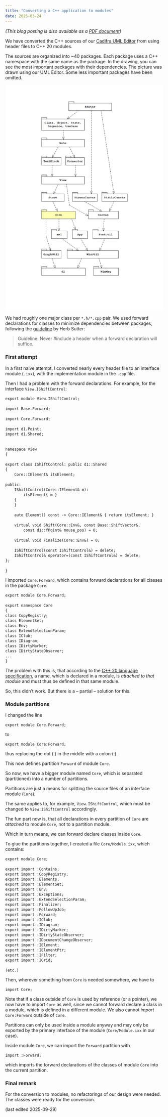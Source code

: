 ```yaml
---
title: "Converting a C++ application to modules"
date: 2025-03-24
---
```


*(This blog posting is also available as a [PDF document](https://www.cadifra.com/papers/converting-to-modules.pdf))*

We have converted the C++ sources of our [Cadifra UML Editor](https://cadifra.com) from using header files to C++ 20 modules.

The sources are organized into ~40 packages. Each package uses a C++ namespace with the same name as the package. In the drawing, you can see the most important packages with their dependencies. The picture was drawn using our UML Editor. Some less important packages have been omitted.

![Cadifra Packages](/assets/cadifra-packages.png)

We had roughly one major class per `*.h/*.cpp` pair. We used forward declarations for classes to minimize dependencies between packages, following the [guideline](https://herbsutter.com/2013/08/19/gotw-7a-solution-minimizing-compile-time-dependencies-part-1/) by Herb Sutter:

> Guideline: Never #include a header when a forward declaration will suffice.


### First attempt

In a first naive attempt, I converted nearly every header file to an interface module (`.ixx`), with the implementation module in the `.cpp` file.

Then I had a problem with the forward declarations. For example, for the interface `View.IShiftControl`:


    export module View.IShiftControl;

    import Base.Forward;

    import Core.Forward;

    import d1.Point;
    import d1.Shared;


    namespace View
    {

    export class IShiftControl: public d1::Shared
    {
        Core::IElement& itsElement;

    public:
        IShiftControl(Core::IElement& m):
            itsElement{ m }
        {
        }

        auto Element() const -> Core::IElement& { return itsElement; }

        virtual void Shift(Core::Env&, const Base::ShiftVector&,
            const d1::fPoint& mouse_pos) = 0;

        virtual void Finalize(Core::Env&) = 0;

        IShiftControl(const IShiftControl&) = delete;
        IShiftControl& operator=(const IShiftControl&) = delete;
    };

    }

I imported `Core.Forward`, which contains forward declarations for all classes in the package `Core`:

    export module Core.Forward;

    export namespace Core
    {
    class CopyRegistry;
    class ElementSet;
    class Env;
    class ExtendSelectionParam;
    class IClub;
    class IDiagram;
    class IDirtyMarker;
    class IDirtyStateObserver;
    ...
    }

The problem with this is, that according to the [C++ 20 language specification](https://eel.is/c++draft/module#unit-7), a name, which is declared in a module, is *attached to that module* and must thus be defined in that same module.

So, this didn’t work. But there is a &ndash; partial &ndash; solution for this.


### Module partitions

I changed the line

    export module Core.Forward;

to

    export module Core:Forward;

thus replacing the dot (.) in the middle with a colon (:).

This now defines partition `Forward` of module `Core`.

So now, we have a bigger module named `Core`, which is separated (partitioned) into a number of partitions.

Partitions are just a means for splitting the source files of an interface module (`Core`).

The same applies to, for example, `View.IShiftControl`, which must be changed to `View:IShiftControl` accordingly.

The fun part now is, that all declarations in every partition of `Core` are *attached* to module `Core`, not to a partition module.

Which in turn means, we can forward declare classes inside `Core`.

To glue the partitions together, I created a file `Core/Module.ixx`, which contains:

    export module Core;

    export import :Contains;
    export import :CopyRegistry;
    export import :Elements;
    export import :ElementSet;
    export import :Env;
    export import :Exceptions;
    export import :ExtendSelectionParam;
    export import :Finalizer;
    export import :FollowUpJob;
    export import :Forward;
    export import :IClub;
    export import :IDiagram;
    export import :IDirtyMarker;
    export import :IDirtyStateObserver;
    export import :IDocumentChangeObserver;
    export import :IElement;
    export import :IElementPtr;
    export import :IFilter;
    export import :IGrid;

    (etc.)

Then, wherever something from `Core` is needed somewhere, we have to

    import Core;

Note that if a class outside of `Core` is used by reference (or a pointer), we now have to import `Core` as well, since we cannot forward declare a class in a module, which is defined in a different module. We also cannot *import* `Core:Forward` outside of `Core`.

Partitions can only be used inside a module anyway and may only be exported by the primary interface of the module (`Core/Module.ixx` in our case).

Inside module `Core`, we can import the `Forward` partition with

    import :Forward;

which imports the forward declarations of the classes of module `Core` into the current partition.


### Final remark

For the conversion to modules, no refactorings of our design were needed. The classes were ready for the conversion.


(last edited 2025-09-29)
